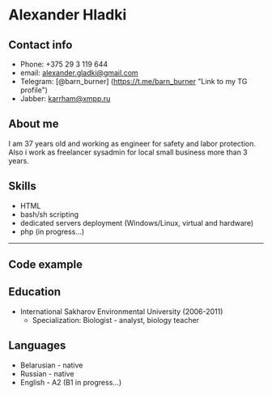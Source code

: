 # Alexander Hladki
## Contact info
* Phone: +375 29 3 119 644
* email: alexander.gladki@gmail.com
* Telegram: [@barn_burner] (https://t.me/barn_burner "Link to my TG profile")
* Jabber: karrham@xmpp.ru
## About me
I am 37 years old and working as engineer for safety and labor protection. Also i work as freelancer sysadmin for local small business more than 3 years.
## Skills
- HTML
- bash/sh scripting
- dedicated servers deployment (Windows/Linux, virtual and hardware)
- php (in progress...)
*****
## Code example

## Education
* International Sakharov Environmental University (2006-2011)
    *   Specialization: Biologist - analyst, biology teacher

## Languages
* Belarusian - native
* Russian - native
* English - A2 (B1 in progress...)
